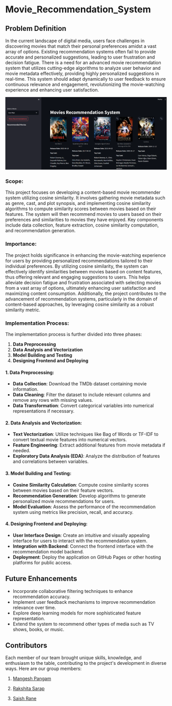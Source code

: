 # Movie_Recommendation_System

## Problem Definition

In the current landscape of digital media, users face challenges in discovering movies that match their personal preferences amidst a vast array of options. Existing recommendation systems often fail to provide accurate and personalized suggestions, leading to user frustration and decision fatigue. There is a need for an advanced movie recommendation system that utilizes cutting-edge algorithms to analyze user behavior and movie metadata effectively, providing highly personalized suggestions in real-time. This system should adapt dynamically to user feedback to ensure continuous relevance and engagement, revolutionizing the movie-watching experience and enhancing user satisfaction.

![Movie Recommendation System](final.png)

### Scope:

This project focuses on developing a content-based movie recommender system utilizing cosine similarity. It involves gathering movie metadata such as genre, cast, and plot synopsis, and implementing cosine similarity algorithms to compute similarity scores between movies based on their features. The system will then recommend movies to users based on their preferences and similarities to movies they have enjoyed. Key components include data collection, feature extraction, cosine similarity computation, and recommendation generation.

### Importance:

The project holds significance in enhancing the movie-watching experience for users by providing personalized recommendations tailored to their individual preferences. By utilizing cosine similarity, the system can effectively identify similarities between movies based on content features, thus offering relevant and engaging suggestions to users. This helps alleviate decision fatigue and frustration associated with selecting movies from a vast array of options, ultimately enhancing user satisfaction and maximizing content consumption. Additionally, the project contributes to the advancement of recommendation systems, particularly in the domain of content-based approaches, by leveraging cosine similarity as a robust similarity metric.


### Implementation Process:

The implementation process is further divided into three phases:

1. **Data Preprocessing**
2. **Data Analysis and Vectorization**
3. **Model Building and Testing**
4. **Designing Frontend and Deploying**

#### 1. Data Preprocessing:

- **Data Collection**: Download the TMDb dataset containing movie information.
- **Data Cleaning**: Filter the dataset to include relevant columns and remove any rows with missing values.
- **Data Transformation**: Convert categorical variables into numerical representations if necessary.

#### 2. Data Analysis and Vectorization:

- **Text Vectorization**: Utilize techniques like Bag of Words or TF-IDF to convert textual movie features into numerical vectors.
- **Feature Engineering**: Extract additional features from movie metadata if needed.
- **Exploratory Data Analysis (EDA)**: Analyze the distribution of features and correlations between variables.

#### 3. Model Building and Testing:

- **Cosine Similarity Calculation**: Compute cosine similarity scores between movies based on their feature vectors.
- **Recommendation Generation**: Develop algorithms to generate personalized movie recommendations for users.
- **Model Evaluation**: Assess the performance of the recommendation system using metrics like precision, recall, and accuracy.

#### 4. Designing Frontend and Deploying:

- **User Interface Design**: Create an intuitive and visually appealing interface for users to interact with the recommendation system.
- **Integration with Backend**: Connect the frontend interface with the recommendation model backend.
- **Deployment**: Deploy the application on GitHub Pages or other hosting platforms for public access.

## Future Enhancements

- Incorporate collaborative filtering techniques to enhance recommendation accuracy.
- Implement user feedback mechanisms to improve recommendation relevance over time.
- Explore deep learning models for more sophisticated feature representation.
- Extend the system to recommend other types of media such as TV shows, books, or music.

## Contributors

Each member of our team brought unique skills, knowledge, and enthusiasm to the table, contributing to the project's development in diverse ways.
Here are our group members:

1. [Mangesh Pangam](https://github.com/Mangesh2704)

2. [Rakshita Sarap](https://github.com/RakshitaSarap)

3. [Saish Rane](https://github.com/saishrane-11)
